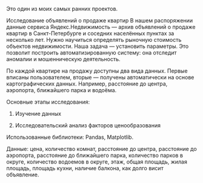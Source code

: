 Это один из моих самых ранних проектов.

Исследование объявлений о продаже квартир
В нашем распоряжении данные сервиса Яндекс.Недвижимость — архив объявлений о продаже квартир в Санкт-Петербурге и соседних населённых пунктах за несколько лет. Нужно научиться определять рыночную стоимость объектов недвижимости. Наша задача — установить параметры. Это позволит построить автоматизированную систему: она отследит аномалии и мошенническую деятельность.

По каждой квартире на продажу доступны два вида данных. Первые вписаны пользователем, вторые — получены автоматически на основе картографических данных. Например, расстояние до центра, аэропорта, ближайшего парка и водоёма.

Основные этапы исследования:

1. Изучение данных

2. Исследовательский анализ факторов ценообразования

Использованные библиотеки: Pandas, Matplotlib.

Данные: цена, количество комнат, расстояние до центра, расстояние до аэропорта, расстояние до ближайшего парка, количество парков в округе, количество водоемов в округе, этаж, общая площадь, жилая площадь, площадь кухни, наличие балкона, как долго висит объявление.
